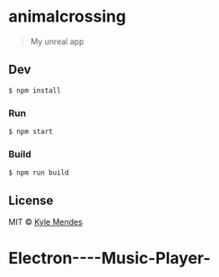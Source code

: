 # animalcrossing

> My unreal app


## Dev

```
$ npm install
```

### Run

```
$ npm start
```

### Build

```
$ npm run build
```


## License

MIT © [Kyle Mendes](http://kyle.pink)
# Electron----Music-Player-
